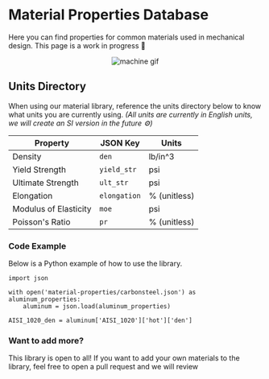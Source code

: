 # Material Properties Database

Here you can find properties for common materials used in mechanical design. This page is a work in progress :hammer:

<p align="center">
  <img src="https://media.giphy.com/media/4EFt4pA9U27Gau23IZ/giphy.gif" alt="machine gif" />
</p>

## Units Directory
When using our material library, reference the units directory below to know what units you are currently using.
*(All units are currently in English units, we will create an SI version in the future :gear:)*

| Property              | JSON Key      | Units        |
| --------------------- | ------------- | ------------ |
| Density               | `den`         | lb/in^3      |
| Yield Strength        | `yield_str`   | psi          |
| Ultimate Strength     | `ult_str`     | psi          |
| Elongation            | `elongation`  | % (unitless) |
| Modulus of Elasticity | `moe`         | psi          |
| Poisson's Ratio       | `pr`          | % (unitless) |

### Code Example
Below is a Python example of how to use the library.
```
import json

with open('material-properties/carbonsteel.json') as aluminum_properties:
    aluminum = json.load(aluminum_properties)

AISI_1020_den = aluminum['AISI_1020']['hot']['den']
```

### Want to add more?
This library is open to all! If you want to add your own materials to the library, feel free to open a pull request and we will review
